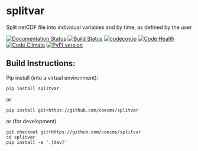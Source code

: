 # splitvar

Split netCDF file into individual variables and by time, as defined by the user

[![Documentation Status](https://readthedocs.org/projects/splitvar/badge/?version=latest)](https://readthedocs.org/projects/splitvar/?badge=latest)
[![Build Status](https://travis-ci.org/coecms/splitvar.svg?branch=master)](https://travis-ci.org/coecms/splitvar)
[![codecov.io](http://codecov.io/github/coecms/splitvar/coverage.svg?branch=master)](http://codecov.io/github/coecms/splitvar?branch=master)
[![Code Health](https://landscape.io/github/coecms/splitvar/master/landscape.svg?style=flat)](https://landscape.io/github/coecms/splitvar/master)
[![Code Climate](https://codeclimate.com/github/coecms/splitvar/badges/gpa.svg)](https://codeclimate.com/github/coecms/splitvar)
[![PyPI version](https://badge.fury.io/py/splitvar.svg)](https://pypi.python.org/pypi/splitvar)

Build Instructions:
-------------------

Pip install (into a virtual environment):

    pip install splitvar

or
    
    pip install git+https://github.com/coecms/splitvar

or (for development)

    git checkout git+https://github.com/coecms/splitvar
    cd splitvar
    pip install -e '.[dev]'
